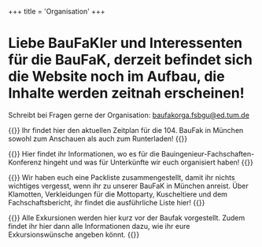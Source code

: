+++
title = 'Organisation'
+++
# Liebe BauFaKler und Interessenten für die BauFaK, derzeit befindet sich die Website noch im Aufbau, die Inhalte werden zeitnah erscheinen!

Schreibt bei Fragen gerne der Organisation: [baufakorga.fsbgu@ed.tum.de](mailto:baufakorga.fsbgu@ed.tum.de)

{{<section-card title="Zeitplan" image="zeitplan.jpg" page="/organisation/zeitplan">}}
Ihr findet hier den aktuellen Zeitplan für die 104. BauFak in München sowohl zum Anschauen als auch zum Runterladen!
{{</section-card>}}

{{<section-card title="Anreise und Unterkunft" image="/organisation/standort.jpg" page="/organisation/anreise-unterkunft">}}
Hier findet ihr Informationen, wo es für die Bauingenieur-Fachschaften-Konferenz hingeht und was für Unterkünfte wir euch organisiert haben!
{{</section-card>}}

{{<section-card title="Packliste" image="/organisation/packliste/schlafen.jpg" page="/organisation/packliste">}}
Wir haben euch eine Packliste zusammengestellt, damit ihr nichts wichtiges vergesst, wenn ihr zu unserer BauFaK in München anreist. Über Klamotten, Verkleidungen für die Mottoparty, Kuscheltiere und dem Fachschaftsbericht, ihr findet die ausführliche Liste hier!
{{</section-card>}}

{{<section-card title="Exkursionen" image="/organisation/packliste/klamotten.jpg" page="/organisation/exkursionen">}}
Alle Exkursionen werden hier kurz vor der Baufak vorgestellt. Zudem findet ihr hier dann alle Informationen dazu, wie ihr eure Exkursionswünsche angeben könnt.
{{</section-card>}}